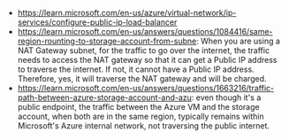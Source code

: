 - https://learn.microsoft.com/en-us/azure/virtual-network/ip-services/configure-public-ip-load-balancer
- https://learn.microsoft.com/en-us/answers/questions/1084416/same-region-rounting-to-storage-account-from-subne:  When you are using a NAT Gateway subnet, for the traffic to go over the internet, the traffic needs to access the NAT gateway so that it can get a Public IP address to traverse the internet. If not, it cannot have a Public IP address. Therefore, yes, it will traverse the NAT gateway and will be charged.
- https://learn.microsoft.com/en-us/answers/questions/1663216/traffic-path-between-azure-storage-account-and-azu: even though it's a public endpoint, the traffic between the Azure VM and the storage account, when both are in the same region, typically remains within Microsoft's Azure internal network, not traversing the public internet.
